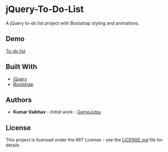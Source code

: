 # jQuery-To-Do-List

A jQuery to-do list project with Bootstrap styling and animations.

## Demo

[To-do list](https://gamejutsu-to-do-list.netlify.app)

## Built With

* [jQuery](https://jquery.com/)
* [Bootstrap](https://getbootstrap.com/)

## Authors

* **Kumar Vaibhav** - *Initial work* - [GameJutsu](https://github.com/gamejutsu)

## License

This project is licensed under the MIT License - see the [LICENSE.md](LICENSE.md) file for details
